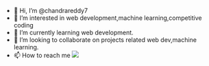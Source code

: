 - 👋 Hi, I’m @chandrareddy7
- 👀 I’m interested in web development,machine learning,competitive coding
- 🌱 I’m currently learning web development.
- 💞️ I’m looking to collaborate on projects related web dev,machine learning.
- 📫 How to reach me <a href="mailto:mchandrareddy1177@gmail.com?"><img src="https://img.shields.io/badge/gmail-%23DD0031.svg?&style=for-the-badge&logo=gmail&logoColor=white"/></a>

<!---
chandrareddy7/chandrareddy7 is a ✨ special ✨ repository because its `README.md` (this file) appears on your GitHub profile.
You can click the Preview link to take a look at your changes.
--->
